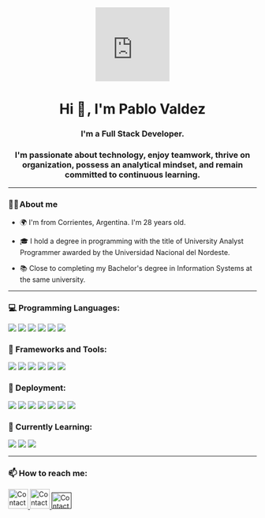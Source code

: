 <div class="header" align="center">
    <iframe src="https://giphy.com/embed/TFPdmm3rdzeZ0kP3zG" width="150" height="150" frameBorder="0" class="giphy-embed" allowFullScreen></iframe>
    <h1 align="center">Hi 👋 , I'm Pablo Valdez</h1>
    <h3 align="center">I'm a Full Stack Developer.</h3>
    <h3 align="center">I'm passionate about technology, enjoy teamwork, thrive on organization, possess an analytical mindset, and remain committed to continuous learning.</h3>
</div>



---

### 👨‍💻 About me

- 🌍 I'm from Corrientes, Argentina. I'm 28 years old.

- 🎓 I hold a degree in programming with the title of University Analyst Programmer awarded by the Universidad Nacional del Nordeste.

- 📚 Close to completing my Bachelor's degree in Information Systems at the same university.

---

<h3 align="left">💻 Programming Languages:</h3>
<p align="left">
  <img src="https://img.shields.io/badge/TypeScript-007ACC?style=flat-square&logo=typescript&logoColor=white">
  <img src="https://img.shields.io/badge/JavaScript-F7DF1E?style=flat-square&logo=javascript&logoColor=black">
  <img src="https://img.shields.io/badge/HTML5-E34F26?style=flat-square&logo=html5&logoColor=white">
  <img src="https://img.shields.io/badge/CSS3-1572B6?style=flat-square&logo=css3&logoColor=white">
  <img src="https://img.shields.io/badge/C-A8B9CC?style=flat-square&logo=c&logoColor=black">
  <img src="https://img.shields.io/badge/C++-00599C?style=flat-square&logo=c%2B%2B&logoColor=white">
</p>

<h3 align="left">🧰 Frameworks and Tools:</h3>
<p align="left">
  <img src="https://img.shields.io/badge/.NET-512BD4?style=flat-square&logo=.net&logoColor=white">
  <img src="https://img.shields.io/badge/Angular-DD0031?style=flat-square&logo=angular&logoColor=white">
  <img src="https://img.shields.io/badge/Bootstrap-563D7C?style=flat-square&logo=bootstrap&logoColor=white">
  <img src="https://img.shields.io/badge/SQL-00758F?style=flat-square&logo=sql&logoColor=white">
  <img src="https://img.shields.io/badge/DBeaver-2C8EBB?style=flat-square&logo=dbeaver&logoColor=white">
  <img src="https://img.shields.io/badge/GitHub-181717?style=flat-square&logo=github&logoColor=white">
</p>

<h3 align="left">🚀 Deployment:</h3>
<p align="left">
  <img src="https://img.shields.io/badge/Ubuntu%20Server-E95420?style=flat-square&logo=ubuntu&logoColor=white">
  <img src="https://img.shields.io/badge/Red%20Hat-EE0000?style=flat-square&logo=red-hat&logoColor=white">
  <img src="https://img.shields.io/badge/Debian-A81D33?style=flat-square&logo=debian&logoColor=white">
  <img src="https://img.shields.io/badge/Windows%20Server-0078D6?style=flat-square&logo=microsoft&logoColor=white">
  <img src="https://img.shields.io/badge/VMware%20vSphere-607078?style=flat-square&logo=vmware&logoColor=white">
  <img src="https://img.shields.io/badge/SSH-4EAA25?style=flat-square&logo=ssh&logoColor=white">
  <img src="https://img.shields.io/badge/cPanel-FF6C2C?style=flat-square&logo=cpanel&logoColor=white">
</p>

<h3 align="left">🌱 Currently Learning:</h3>
<p align="left">
  <img src="https://img.shields.io/badge/Java-007396?style=flat-square&logo=java&logoColor=white">
  <img src="https://img.shields.io/badge/Python-3776AB?style=flat-square&logo=python&logoColor=white">
  <img src="https://img.shields.io/badge/React-61DAFB?style=flat-square&logo=react&logoColor=white">
</p>

---

<h3 align="left">📫 How to reach me:</h3>
<a href="mailto:pablovaldez0301@gmail.com" target="_blank">
  <img src="https://upload.wikimedia.org/wikipedia/commons/c/ce/Android_Email_8.1_Icon.png" alt="Contact me" height="40" width="40">
</a>
<a href="https://mail.google.com/mail/u/0/?tab=rm&ogbl#inbox?compose=GTvVlcSHxThllBdXNDzBDcpcVZPRHllFxLwjHskpvGBsmlmrQpblCQXzQJQgLcFrGTCPMnkJjbCQf">
    <img src="https://upload.wikimedia.org/wikipedia/commons/4/4e/Gmail_Icon.png" alt="Contact me with Gmail" width="40" height="40">
</a> 
<a href="">
    <img src="https://upload.wikimedia.org/wikipedia/commons/thumb/8/81/LinkedIn_icon.svg/1024px-LinkedIn_icon.svg.png" alt="Contact me in LinkedIn" width="40" height="33">
</a> 


